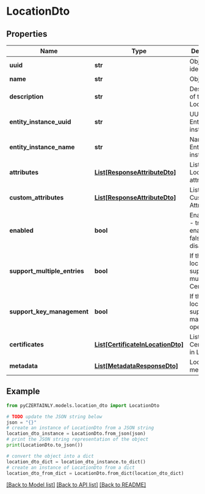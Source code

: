 # LocationDto


## Properties

Name | Type | Description | Notes
------------ | ------------- | ------------- | -------------
**uuid** | **str** | Object identifier | 
**name** | **str** | Object Name | 
**description** | **str** | Description of the Location | [optional] 
**entity_instance_uuid** | **str** | UUID of Entity instance | 
**entity_instance_name** | **str** | Name of Entity instance | 
**attributes** | [**List[ResponseAttributeDto]**](ResponseAttributeDto.md) | List of Location attributes | 
**custom_attributes** | [**List[ResponseAttributeDto]**](ResponseAttributeDto.md) | List of Custom Attributes | [optional] 
**enabled** | **bool** | Enabled flag - true &#x3D; enabled; false &#x3D; disabled | 
**support_multiple_entries** | **bool** | If the location supports multiple Certificates | [default to False]
**support_key_management** | **bool** | If the location supports key management operations | [default to False]
**certificates** | [**List[CertificateInLocationDto]**](CertificateInLocationDto.md) | List of Certificates in Location | 
**metadata** | [**List[MetadataResponseDto]**](MetadataResponseDto.md) | Location metadata | [optional] 

## Example

```python
from pyCZERTAINLY.models.location_dto import LocationDto

# TODO update the JSON string below
json = "{}"
# create an instance of LocationDto from a JSON string
location_dto_instance = LocationDto.from_json(json)
# print the JSON string representation of the object
print(LocationDto.to_json())

# convert the object into a dict
location_dto_dict = location_dto_instance.to_dict()
# create an instance of LocationDto from a dict
location_dto_from_dict = LocationDto.from_dict(location_dto_dict)
```
[[Back to Model list]](../README.md#documentation-for-models) [[Back to API list]](../README.md#documentation-for-api-endpoints) [[Back to README]](../README.md)


